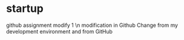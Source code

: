 # startup
github assignment
modify 1
\n modification in Github
Change from my development environment and from GitHub